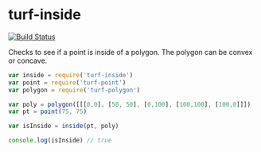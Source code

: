 turf-inside
===========
[![Build Status](https://travis-ci.org/Turfjs/turf-inside.svg)](https://travis-ci.org/Turfjs/turf-inside)

Checks to see if a point is inside of a polygon. The polygon can be convex or concave.

```js
var inside = require('turf-inside')
var point = require('turf-point')
var polygon = require('turf-polygon')

var poly = polygon([[[0,0], [50, 50], [0,100], [100,100], [100,0]]])
var pt = point(75, 75)

var isInside = inside(pt, poly)

console.log(isInside) // true
```